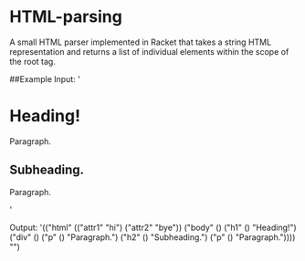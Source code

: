 HTML-parsing
============
A small HTML parser implemented in Racket that takes a string HTML representation and returns a list of individual elements within the scope of the root tag.

##Example
Input:
'<html attr1="hi" attr2="bye"><body><h1>Heading!</h1><div><p>Paragraph.</p><h2>Subheading.</h2><p>Paragraph.</p></div></body></html>'

Output:
'(("html"
   (("attr1" "hi") ("attr2" "bye"))
   ("body"
    ()
    ("h1" () "Heading!")
    ("div" () ("p" () "Paragraph.") ("h2" () "Subheading.") ("p" () "Paragraph."))))
  "")
